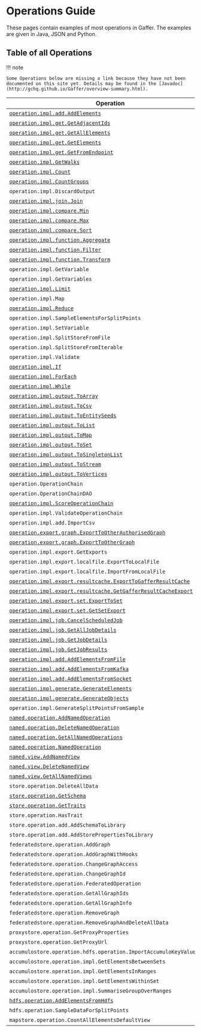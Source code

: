 # Operations Guide

These pages contain examples of most operations in Gaffer. The examples are given in Java, JSON and Python.

## Table of all Operations

!!! note

    Some Operations below are missing a link because they have not been documented on this site yet. Details may be found in the [Javadoc](http://gchq.github.io/Gaffer/overview-summary.html).

Operation | Type
------------- | -------------
[`operation.impl.add.AddElements`](core.md#addelements) | Core
[`operation.impl.get.GetAdjacentIds`](get.md#getadjacentids) | Get
[`operation.impl.get.GetAllElements`](get.md#getallelements) | Get
[`operation.impl.get.GetElements`](get.md#getelements) | Get
[`operation.impl.get.GetFromEndpoint`](misc.md#getfromendpoint) | Get
[`operation.impl.GetWalks`](get.md#getwalks) | Get
[`operation.impl.Count`](core.md#count) | Core
[`operation.impl.CountGroups`](core.md#countgroups) | Core
`operation.impl.DiscardOutput` | Core
[`operation.impl.join.Join`](join.md) | Core
[`operation.impl.compare.Min`](core.md#min) | Core
[`operation.impl.compare.Max`](core.md#max) | Core
[`operation.impl.compare.Sort`](core.md#sort) | Core
[`operation.impl.function.Aggregate`](core.md#aggregate) | Core
[`operation.impl.function.Filter`](core.md#filter) | Core
[`operation.impl.function.Transform`](core.md#transform) | Core
`operation.impl.GetVariable` | Core
`operation.impl.GetVariables` | Core
[`operation.impl.Limit`](core.md#limit) | Core
`operation.impl.Map` | Core
[`operation.impl.Reduce`](core.md#reduce) | Core
`operation.impl.SampleElementsForSplitPoints` | Core
`operation.impl.SetVariable` | Core
`operation.impl.SplitStoreFromFile` | Core
`operation.impl.SplitStoreFromIterable` | Core
`operation.impl.Validate` | Core
[`operation.impl.If`](flow.md#if) | Flow
[`operation.impl.ForEach`](flow.md#foreach) | Flow
[`operation.impl.While`](flow.md#while) | Flow
[`operation.impl.output.ToArray`](core.md#toarray) | Output
[`operation.impl.output.ToCsv`](core.md#tocsv) | Output
[`operation.impl.output.ToEntitySeeds`](core.md#toentityseeds) | Output
[`operation.impl.output.ToList`](core.md#tolist) | Output
[`operation.impl.output.ToMap`](core.md#tomap) | Output
[`operation.impl.output.ToSet`](core.md#toset) | Output
[`operation.impl.output.ToSingletonList`](core.md#tosingletonlist) | Output
[`operation.impl.output.ToStream`](core.md#tostream) | Output
[`operation.impl.output.ToVertices`](core.md#tovertices) | Output
`operation.OperationChain` | Chain
`operation.OperationChainDAO` | Chain
[`operation.impl.ScoreOperationChain`](misc.md#scoreoperationchain) | Chain
`operation.impl.ValidateOperationChain` | Chain
`operation.impl.add.ImportCsv` | Import
[`operation.export.graph.ExportToOtherAuthorisedGraph`](export.md#exporttootherauthorisedgraph) | Export
[`operation.export.graph.ExportToOtherGraph`](export.md#exporttoothergraph) | Export
`operation.impl.export.GetExports` | Export
`operation.impl.export.localfile.ExportToLocalFile` | Export
`operation.impl.export.localfile.ImportFromLocalFile` | Export
[`operation.impl.export.resultcache.ExportToGafferResultCache`](export.md#exporttogafferresultcache) | Export
[`operation.impl.export.resultcache.GetGafferResultCacheExport`](export.md#getgafferresultcacheexport) | Export
[`operation.impl.export.set.ExportToSet`](export.md#exporttoset) | Export
[`operation.impl.export.set.GetSetExport`](export.md#getsetexport) | Export
[`operation.impl.job.CancelScheduledJob`](job.md#cancelscheduledjob) | Job
[`operation.impl.job.GetAllJobDetails`](job.md#getalljobdetails) | Job
[`operation.impl.job.GetJobDetails`](job.md#getjobdetails) | Job
[`operation.impl.job.GetJobResults`](job.md#getjobresults) | Job
[`operation.impl.add.AddElementsFromFile`](flink.md#addelementsfromfile) | Flink
[`operation.impl.add.AddElementsFromKafka`](flink.md#addelementsfromkafka) | Flink
[`operation.impl.add.AddElementsFromSocket`](flink.md#addelementsfromsocket) | Flink
[`operation.impl.generate.GenerateElements`](generate.md#generateelements) | Generate
[`operation.impl.generate.GenerateObjects`](generate.md#generateobjects) | Generate
`operation.impl.GenerateSplitPointsFromSample` | Generate
[`named.operation.AddNamedOperation`](named.md#addnamedoperation) | Named
[`named.operation.DeleteNamedOperation`](named.md#deletenamedoperation) | Named
[`named.operation.GetAllNamedOperations`](named.md#getallnamedoperations) | Named
[`named.operation.NamedOperation`](named.md#namedoperation) | Named
[`named.view.AddNamedView`](named.md#addnamedview) | Named
[`named.view.DeleteNamedView`](named.md#deletenamedview) | Named
[`named.view.GetAllNamedViews`](named.md#getallnamedviews) | Named
`store.operation.DeleteAllData` | Store
[`store.operation.GetSchema`](core.md#getschema) | Store
[`store.operation.GetTraits`](core.md#gettraits) | Store
`store.operation.HasTrait` | Store
`store.operation.add.AddSchemaToLibrary` | Store
`store.operation.add.AddStorePropertiesToLibrary` | Store
`federatedstore.operation.AddGraph` | Federated
`federatedstore.operation.AddGraphWithHooks` | Federated
`federatedstore.operation.ChangeGraphAccess` | Federated
`federatedstore.operation.ChangeGraphId` | Federated
`federatedstore.operation.FederatedOperation` | Federated
`federatedstore.operation.GetAllGraphIds` | Federated
`federatedstore.operation.GetAllGraphInfo` | Federated
`federatedstore.operation.RemoveGraph` | Federated
`federatedstore.operation.RemoveGraphAndDeleteAllData` | Federated
`proxystore.operation.GetProxyProperties` | Proxy
`proxystore.operation.GetProxyUrl` | Proxy
`accumulostore.operation.hdfs.operation.ImportAccumuloKeyValueFiles` | Accumulo
`accumulostore.operation.impl.GetElementsBetweenSets` | Accumulo
`accumulostore.operation.impl.GetElementsInRanges` | Accumulo
`accumulostore.operation.impl.GetElementsWithinSet` | Accumulo
`accumulostore.operation.impl.SummariseGroupOverRanges` | Accumulo
[`hdfs.operation.AddElementsFromHdfs`](hdfs.md#addelementsfromhdfs) | HDFS
`hdfs.operation.SampleDataForSplitPoints` | HDFS
`mapstore.operation.CountAllElementsDefaultView` | Map






























